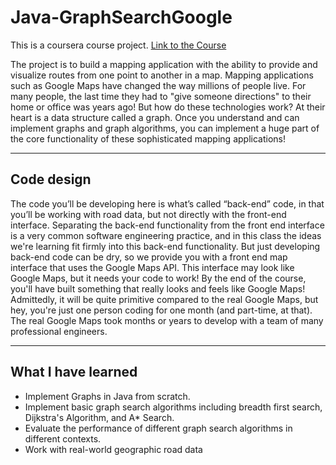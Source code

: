 # Java-GraphSearchGoogle
This is a coursera course project.
[Link to the Course](https://www.coursera.org/specializations/object-oriented-programming)

The project is to build a mapping application with the ability to provide and visualize routes from one point to another in a map.
Mapping applications such as Google Maps have changed the way millions of people live.  For many people, the last time they had to "give someone directions" to their home or office was years ago!  But how do these technologies work?  At their heart is a data structure called a graph.  Once you understand and can implement graphs and graph algorithms, you can implement a huge part of the core functionality of these sophisticated mapping applications!  
 
---  

## Code design
The  code you’ll be developing here is what’s called “back-end” code, in that  you’ll be working with road data, but not directly with the front-end interface.  Separating the back-end functionality from the front end interface is a very common software engineering practice, and in this class the ideas we're learning fit firmly into this back-end functionality.  But just developing back-end code can be dry, so we provide you with a front end map interface that uses the Google Maps API.  This interface may look like Google Maps, but it needs your code to work!   By the end of the course, you'll have built something that really looks and feels like Google Maps!   Admittedly, it will be quite primitive compared to the real Google Maps, but hey, you're just one person coding for one month (and part-time, at that).  The real Google Maps took months or years to develop with a team of many professional engineers. 

---
## What I have learned
* Implement Graphs in Java from scratch.
* Implement basic graph search algorithms including breadth first search, Dijkstra's Algorithm, and A* Search.
* Evaluate the performance of different graph search algorithms in different contexts.
* Work with real-world geographic road data
